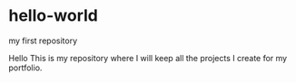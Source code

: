 # hello-world
my first repository

Hello This is my repository where I will keep all the projects I create for my portfolio.
